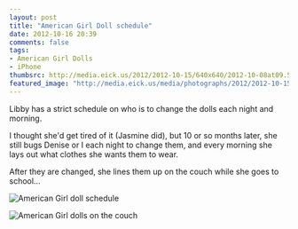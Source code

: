 ```yaml
---
layout: post
title: "American Girl Doll schedule"
date: 2012-10-16 20:39
comments: false
tags: 
- American Girl Dolls
- iPhone
thumbsrc: http://media.eick.us/2012/2012-10-15/640x640/2012-10-08at09.58.15.jpg
featured_image: "http://media.eick.us/media/photographs/2012/2012-10-15/american-girl-doll-schedule.JPG"
---
```

Libby has a strict schedule on who is to change the dolls each night and morning.  

I thought she'd get tired of it (Jasmine did), but 10 or so months later, she still bugs Denise or I each night to change them, and every morning she lays out what clothes she wants them to wear.

After they are changed, she lines them up on the couch while she goes to school...

![American Girl doll schedule](http://media.eick.us/media/photographs/2012/2012-10-15/american-girl-doll-schedule.JPG)


![American Girl dolls on the couch](http://media.eick.us/media/photographs/2012/2012-10-15/2012-10-08at09.58.15.jpg)


